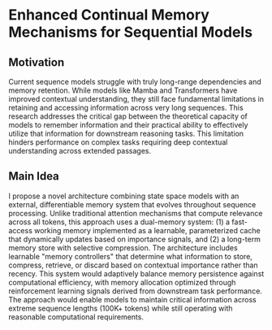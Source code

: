 # Enhanced Continual Memory Mechanisms for Sequential Models

## Motivation
Current sequence models struggle with truly long-range dependencies and memory retention. While models like Mamba and Transformers have improved contextual understanding, they still face fundamental limitations in retaining and accessing information across very long sequences. This research addresses the critical gap between the theoretical capacity of models to remember information and their practical ability to effectively utilize that information for downstream reasoning tasks. This limitation hinders performance on complex tasks requiring deep contextual understanding across extended passages.

## Main Idea
I propose a novel architecture combining state space models with an external, differentiable memory system that evolves throughout sequence processing. Unlike traditional attention mechanisms that compute relevance across all tokens, this approach uses a dual-memory system: (1) a fast-access working memory implemented as a learnable, parameterized cache that dynamically updates based on importance signals, and (2) a long-term memory store with selective compression. The architecture includes learnable "memory controllers" that determine what information to store, compress, retrieve, or discard based on contextual importance rather than recency. This system would adaptively balance memory persistence against computational efficiency, with memory allocation optimized through reinforcement learning signals derived from downstream task performance. The approach would enable models to maintain critical information across extreme sequence lengths (100K+ tokens) while still operating with reasonable computational requirements.